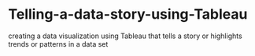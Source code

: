 # Telling-a-data-story-using-Tableau
creating a data visualization using Tableau that tells a story or highlights trends or patterns in a data set
